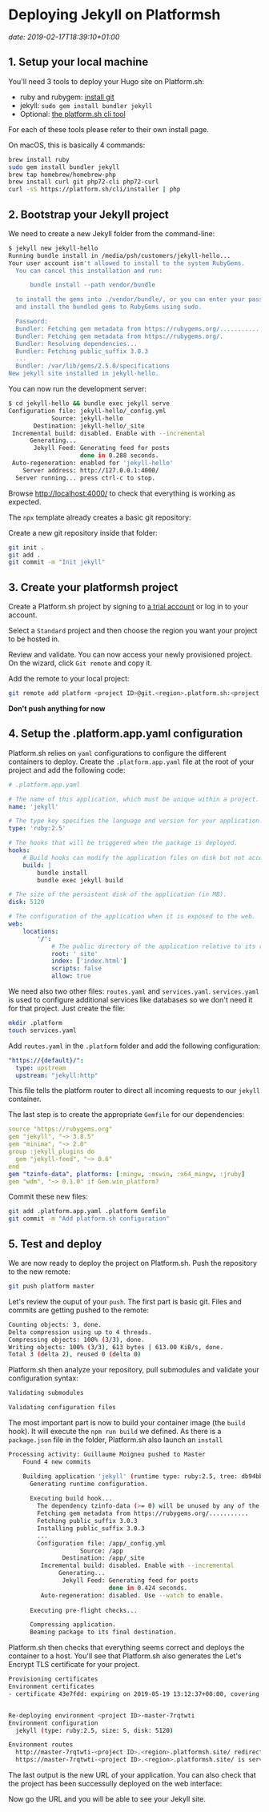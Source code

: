 # Deploying Jekyll on Platformsh

*date: 2019-02-17T18:39:10+01:00*

## 1. Setup your local machine

You'll need 3 tools to deploy your Hugo site on Platform.sh:

- ruby and rubygem: [install git](https://nodejs.org/en/)
- jekyll: `sudo gem install bundler jekyll`
- Optional: [the platform.sh cli tool](https://docs.platform.sh/gettingstarted/cli.html)

For each of these tools please refer to their own install page.

On macOS, this is basically 4 commands:

```sh
brew install ruby
sudo gem install bundler jekyll
brew tap homebrew/homebrew-php
brew install curl git php72-cli php72-curl
curl -sS https://platform.sh/cli/installer | php
```

## 2. Bootstrap your Jekyll project

We need to create a new Jekyll folder from the command-line:

```sh
$ jekyll new jekyll-hello     
Running bundle install in /media/psh/customers/jekyll-hello... 
Your user account isn't allowed to install to the system RubyGems.
  You can cancel this installation and run:

      bundle install --path vendor/bundle

  to install the gems into ./vendor/bundle/, or you can enter your password
  and install the bundled gems to RubyGems using sudo.

  Password: 
  Bundler: Fetching gem metadata from https://rubygems.org/...........
  Bundler: Fetching gem metadata from https://rubygems.org/.
  Bundler: Resolving dependencies...
  Bundler: Fetching public_suffix 3.0.3
  ...
  Bundler: /var/lib/gems/2.5.0/specifications
New jekyll site installed in jekyll-hello.
```

You can now run the development server:

```sh
$ cd jekyll-hello && bundle exec jekyll serve
Configuration file: jekyll-hello/_config.yml
            Source: jekyll-hello
       Destination: jekyll-hello/_site
 Incremental build: disabled. Enable with --incremental
      Generating... 
       Jekyll Feed: Generating feed for posts
                    done in 0.288 seconds.
 Auto-regeneration: enabled for 'jekyll-hello'
    Server address: http://127.0.0.1:4000/
  Server running... press ctrl-c to stop.
```

Browse [http://localhost:4000/](http://localhost:4000/) to check that everything is working as expected.

The `npx` template already creates a basic git repository:

Create a new git repository inside that folder:

```sh
git init .
git add .
git commit -m "Init jekyll"
```

## 3. Create your platformsh project

Create a Platform.sh project by signing to [a trial account](https://accounts.platform.sh/platform/trial/general/setup) or log in to your account.

Select a `Standard` project and then choose the region you want your project to be hosted in.

Review and validate. You can now access your newly provisioned project. On the wizard, click `Git remote` and copy it.

Add the remote to your local project:

```sh
git remote add platform <project ID>@git.<region>.platform.sh:<project ID>.git
```

**Don't push anything for now**

## 4. Setup the .platform.app.yaml configuration

Platform.sh relies on `yaml` configurations to configure the different containers to deploy. 
Create the `.platform.app.yaml` file at the root of your project and add the following code:

```yaml
# .platform.app.yaml

# The name of this application, which must be unique within a project.
name: 'jekyll'

# The type key specifies the language and version for your application.
type: 'ruby:2.5'

# The hooks that will be triggered when the package is deployed.
hooks:
    # Build hooks can modify the application files on disk but not access any services like databases.
    build: |
        bundle install
        bundle exec jekyll build

# The size of the persistent disk of the application (in MB).
disk: 5120

# The configuration of the application when it is exposed to the web.
web:
    locations:
        '/':
            # The public directory of the application relative to its root.
            root: '_site'
            index: ['index.html']
            scripts: false
            allow: true
```

We need also two other files: `routes.yaml` and `services.yaml`. `services.yaml` is used to configure additional services like databases so we don't need it for that project. Just create the file:

```sh
mkdir .platform
touch services.yaml
```

Add `routes.yaml` in the `.platform` folder and add the following configuration:

```yaml
"https://{default}/":
  type: upstream
  upstream: "jekyll:http"
```

This file tells the platform router to direct all incoming requests to our `jekyll` container.

The last step is to create the appropriate `Gemfile` for our dependencies:

```yaml
source "https://rubygems.org"
gem "jekyll", "~> 3.8.5"
gem "minima", "~> 2.0"
group :jekyll_plugins do
  gem "jekyll-feed", "~> 0.6"
end
gem "tzinfo-data", platforms: [:mingw, :mswin, :x64_mingw, :jruby]
gem "wdm", "~> 0.1.0" if Gem.win_platform?
```

 Commit these new files:

```sh
git add .platform.app.yaml .platform Gemfile
git commit -m "Add platform.sh configuration"
```

## 5. Test and deploy

We are now ready to deploy the project on Platform.sh. Push the repository to the new remote:

```sh
git push platform master
```

Let's review the ouput of your `push`. The first part is basic git. Files and commits are getting pushed to the remote:

```sh
Counting objects: 3, done.
Delta compression using up to 4 threads.
Compressing objects: 100% (3/3), done.
Writing objects: 100% (3/3), 613 bytes | 613.00 KiB/s, done.
Total 3 (delta 2), reused 0 (delta 0)
```

Platform.sh then analyze your repository, pull submodules and validate your configuration syntax:

```sh
Validating submodules

Validating configuration files
```

The most important part is now to build your container image (the `build` hook). It will execute the `npm run build` we defined. As there is a `package.json` file in the folder, Platform.sh also launch an `install`

```sh
Processing activity: Guillaume Moigneu pushed to Master
    Found 4 new commits

    Building application 'jekyll' (runtime type: ruby:2.5, tree: db94bb7)
      Generating runtime configuration.
      
      Executing build hook...
        The dependency tzinfo-data (>= 0) will be unused by any of the platforms Bundler is installing for. Bundler is installing for ruby but the dependency is only for x86-mingw32, x86-mswin32, x64-mingw32, java. To add those platforms to the bundle, run `bundle lock --add-platform x86-mingw32 x86-mswin32 x64-mingw32 java`.
        Fetching gem metadata from https://rubygems.org/...........
        Fetching public_suffix 3.0.3
        Installing public_suffix 3.0.3
        ...
        Configuration file: /app/_config.yml
                    Source: /app
               Destination: /app/_site
         Incremental build: disabled. Enable with --incremental
              Generating... 
               Jekyll Feed: Generating feed for posts
                            done in 0.424 seconds.
         Auto-regeneration: disabled. Use --watch to enable.
      
      Executing pre-flight checks...

      Compressing application.
      Beaming package to its final destination.
```

Platform.sh then checks that everything seems correct and deploys the container to a host. You'll see that Platform.sh also generates the Let's Encrypt TLS certificate for your project. 

```sh
Provisioning certificates
Environment certificates
- certificate 43e7fdd: expiring on 2019-05-19 13:12:37+00:00, covering master-7rqtwti-<project ID>.<region>.platformsh.site


Re-deploying environment <project ID>-master-7rqtwti
Environment configuration
  jekyll (type: ruby:2.5, size: S, disk: 5120)

Environment routes
  http://master-7rqtwti-<project ID>.<region>.platformsh.site/ redirects to https://master-7rqtwti-<project ID>.<region>.platformsh.site/
  https://master-7rqtwti-<project ID>.<region>.platformsh.site/ is served by application `jekyll`
```

The last output is the new URL of your application. You can also check that the project has been successully deployed on the web interface:

Now go the URL and you will be able to see your Jekyll site.